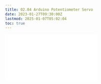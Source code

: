 ```yaml
---
title: 02.04 Arduino Potentiometer Servo
date: 2023-01-27T09:30:00Z
lastmod: 2025-01-07T05:02:04
toc: true
---
```


![Link to included file content](../../../../arduino/servo-knob-arduino.md)
